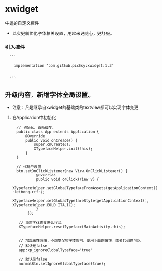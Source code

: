 # xwidget
牛逼的自定义控件

- 此次更新优化字体相关设置，用起来更随心，更舒服。

### 引入控件

      ```
      
        implementation 'com.github.pichsy:xwidget:1.3'
        
        
      ```

## 升级内容，新增字体全局设置。
- 注意：凡是继承自xwidget的基础类的textview都可以实现字体变更
1. 在Application中初始化

    
    
    ```
      // 初始化，自动缓存。
      public class App extends Application {
          @Override
          public void onCreate() {
              super.onCreate();
              XTypefaceHelper.init(this);
          }
      }
    
      // 代码中设置
      btn.setOnClickListener(new View.OnClickListener() {
               @Override
               public void onClick(View v) {
                   XTypefaceHelper.setGlobalTypefaceFromAssets(getApplicationContext(), "leihong.ttf");
                   XTypefaceHelper.setGlobalTypefaceStyle(getApplicationContext(), XTypefaceHelper.BOLD_ITALIC);
               }
           });
           
       // 重置字体恢复默认样式 
       XTypefaceHelper.resetTypeface(MainActivity.this);
    
       
       // 增加属性忽略，不想受全局字体影响，使用下面的属性，或者代码也可以
       // 默认是false
       app:xp_ignoreGlobalTypeface="true"
       
       // 默认是false
       normalBtn.setIgnoreGlobalTypeface(true);
        
    ```